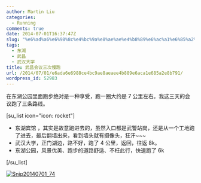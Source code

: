 ```yaml
---
author: Martin Liu
categories:
  - Running
comments: true
date: 2014-07-01T16:37:47Z
slug: "%e6%ad%a6%e6%98%8c%e4%bc%9a%e8%ae%ae%e4%b8%89%e6%ac%a1%e6%85%a2%e8%b7%91"
tags:
  - 东湖
  - 武昌
  - 武汉大学
title: 武昌会议三次慢跑
url: /2014/07/01/e6ada6e6988ce4bc9ae8aeaee4b889e6aca1e685a2e8b791/
wordpress_id: 52983
---
```


在东湖公园里面跑步绝对是一种享受，跑一圈大约是 7 公里左右。我这三天的会议跑了三条路线。

[su_list icon="icon: rocket"]

- 东湖宾馆 ，其实是故意跑进去的，虽然入口都是武警站岗，还是从一个工地跑了进去，最后翻墙出来，看到墙头就有摄像头，狂汗~~~
- 武汉大学，正门湖边，路不好，跑了 4 公里，返回，往返 8k。
- 东湖公园，风景优美、跑步的道路舒适、不枉此行，快速跑了 6k

[/su_list]

[![Snip20140701_74](http://7bv9gn.com1.z0.glb.clouddn.com/wp-content/uploads/2014/07/Snip20140701_74.png)](http://7bv9gn.com1.z0.glb.clouddn.com/wp-content/uploads/2014/07/Snip20140701_74.png)
